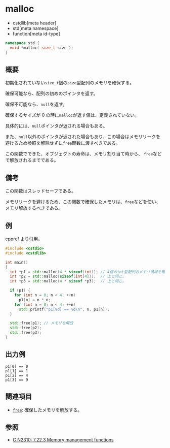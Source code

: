 # malloc

* cstdlib[meta header]
* std[meta namespace]
* function[meta id-type]

```cpp
namespace std {
  void *malloc( size_t size );
}
```

## 概要

初期化されていない`size_t`個の`size`型配列のメモリを確保する。

確保可能なら、配列の初めのポインタを返す。

確保不可能なら、`null`を返す。

確保するサイズが 0 の時に`malloc`が返す値は、定義されていない。

具体的には、`null`ポインタが返される場合もある。

また、`null`以外のポインタが返された場合もあり、この場合はメモリリークを避けるため参照を解除せずに`free`関数に渡すべきである。

この関数でできた、オブジェクトの寿命は、メモリ割り当て時から、 `free`などで解放されるまでである。

## 備考

この関数はスレッドセーフである。

メモリリークを避けるため、この関数で確保したメモリは、`free`などを使い、メモリ解放するべきである。

## 例

cppref より引用。

```cpp example
#include <cstdio>
#include <cstdlib>

int main()
{
  int *p1 = std::malloc(4 * sizeof(int)); // 4個のint型配列のメモリ領域を確保
  int *p2 = std::malloc(sizeof(int[4]));  // 上と同じ。
  int *p3 = std::malloc(4 * sizeof *p3);  // 上と同じ。

  if (p1) {
    for (int n = 0; n < 4; ++n)
      p1[n] = n * n;
    for (int n = 0; n < 4; ++n)
      std::printf("p1[%d] == %d\n", n, p1[n]);
  }

  std::free(p1); // メモリを解放
  std::free(p2);
  std::free(p3);
}
```

## 出力例

```
p1[0] == 0
p1[1] == 1
p1[2] == 4
p1[3] == 9
```

## 関連項目

- [`free`](free.md): 確保したメモリを解放する。

## 参照

- [C N2310: 7.22.3 Memory management functions](https://www.open-std.org/jtc1/sc22/wg14/www/docs/n2310.pdf)
